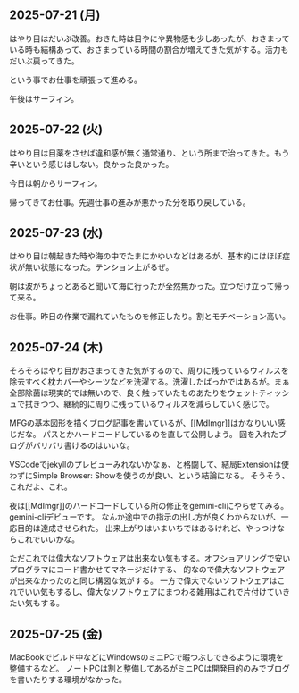## 2025-07-21 (月)

はやり目はだいぶ改善。おきた時は目やにや異物感も少しあったが、おさまっている時も結構あって、おさまっている時間の割合が増えてきた気がする。活力もだいぶ戻ってきた。

という事でお仕事を頑張って進める。

午後はサーフィン。

## 2025-07-22 (火)

はやり目は目薬をさせば違和感が無く通常通り、という所まで治ってきた。もう辛いという感じはしない。良かった良かった。

今日は朝からサーフィン。

帰ってきてお仕事。先週仕事の進みが悪かった分を取り戻している。

## 2025-07-23 (水)

はやり目は朝起きた時や海の中でたまにかゆいなどはあるが、基本的にはほぼ症状が無い状態になった。テンション上がるぜ。

朝は波がちょっとあると聞いて海に行ったが全然無かった。立つだけ立って帰って来る。

お仕事。昨日の作業で漏れていたものを修正したり。割とモチベーション高い。

## 2025-07-24 (木)

そろそろはやり目がおさまってきた気がするので、周りに残っているウィルスを除去すべく枕カバーやシーツなどを洗濯する。洗濯したばっかではあるが。まぁ全部除菌は現実的では無いので、良く触っていたものあたりをウェットティッシュで拭きつつ、継続的に周りに残っているウィルスを減らしていく感じで。

MFGの基本図形を描くブログ記事を書いているが、[[MdImgr]]はかなりいい感じだな。
パスとかハードコードしているのを直して公開しよう。
図を入れたブログがバリバリ書けるのはいいな。

VSCodeでjekyllのプレビューみれないかなぁ、と格闘して、結局Extensionは使わずにSimple Browser: Showを使うのが良い、という結論になる。
そうそう、これだよ、これ。

夜は[[MdImgr]]のハードコードしている所の修正をgemini-cliにやらせてみる。gemini-cliデビューです。
なんか途中での指示の出し方が良くわからないが、一応目的は達成させられた。
出来上がりはいまいちではあるけれど、やっつけならこれでいいかな。

ただこれでは偉大なソフトウェアは出来ない気もする。オフショアリングで安いプログラマにコード書かせてマネージだけする、
的なので偉大なソフトウェアが出来なかったのと同じ構図な気がする。
 一方で偉大でないソフトウェアはこれでいい気もするし、偉大なソフトウェアにまつわる雑用はこれで片付けていきたい気もする。

## 2025-07-25 (金)

MacBookでビルド中などにWindowsのミニPCで暇つぶしできるように環境を整備するなど。
ノートPCは割と整備してあるがミニPCは開発目的のみでブログを書いたりする環境がなかった。